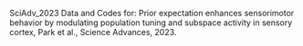SciAdv_2023
Data and Codes for: Prior expectation enhances sensorimotor behavior by modulating population tuning and subspace activity in sensory cortex, Park et al., Science Advances, 2023.

